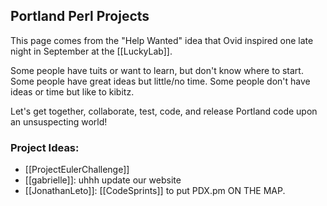 ## Portland Perl Projects

This page comes from the "Help Wanted" idea that
Ovid inspired one late night in September at the [[LuckyLab]].

Some people have tuits or want to learn, but don't know where to start.
Some people have great ideas but little/no time.
Some people don't have ideas or time but like to kibitz.

Let's get together, collaborate, test, code, and release Portland code upon an unsuspecting world!

### Project Ideas:

* [[ProjectEulerChallenge]]
* [[gabrielle]]: uhhh update our website
* [[JonathanLeto]]: [[CodeSprints]] to put PDX.pm ON THE MAP.
